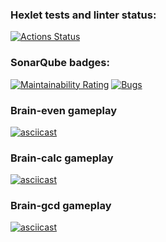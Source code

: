 ### Hexlet tests and linter status:
[![Actions Status](https://github.com/Ja0nix/python-project-49/actions/workflows/hexlet-check.yml/badge.svg)](https://github.com/Ja0nix/python-project-49/actions)

### SonarQube badges:
[![Maintainability Rating](https://sonarcloud.io/api/project_badges/measure?project=Ja0nix_python-project-49&metric=sqale_rating)](https://sonarcloud.io/summary/new_code?id=Ja0nix_python-project-49)
[![Bugs](https://sonarcloud.io/api/project_badges/measure?project=Ja0nix_python-project-49&metric=bugs)](https://sonarcloud.io/summary/new_code?id=Ja0nix_python-project-49)


### Brain-even gameplay
[![asciicast](https://asciinema.org/a/8Fwh73KX9BYb8OBHWZ0RdLYp1.svg)](https://asciinema.org/a/8Fwh73KX9BYb8OBHWZ0RdLYp1)
### Brain-calc gameplay
[![asciicast](https://asciinema.org/a/CLXOeGG3S1pJCafOeoLAXpPhU.svg)](https://asciinema.org/a/CLXOeGG3S1pJCafOeoLAXpPhU)
### Brain-gcd gameplay
[![asciicast](https://asciinema.org/a/eo1HsOMrxsavaghVkRZrKHs8o.svg)](https://asciinema.org/a/eo1HsOMrxsavaghVkRZrKHs8o)